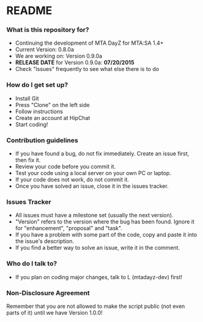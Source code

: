 # README #



### What is this repository for? ###

* Continuing the development of MTA DayZ for MTA:SA 1.4+
* Current Version: 0.8.0a
* We are working on: Version 0.9.0a
* **RELEASE DATE** for Version 0.9.0a: **07/20/2015**
* Check "Issues" frequently to see what else there is to do

### How do I get set up? ###

* Install Git
* Press "Clone" on the left side
* Follow instructions
* Create an account at HipChat
* Start coding!

### Contribution guidelines ###

* If you have found a bug, do not fix immediately. Create an issue first, then fix it.
* Review your code before you commit it. 
* Test your code using a local server on your own PC or laptop.
* If your code does not work, do not commit it.
* Once you have solved an issue, close it in the issues tracker.

### Issues Tracker ###

* All issues must have a milestone set (usually the next version).
* "Version" refers to the version where the bug has been found. Ignore it for "enhancement", "proposal" and "task".
* If you have a problem with some part of the code, copy and paste it into the issue's description.
* If you find a better way to solve an issue, write it in the comment.

### Who do I talk to? ###

* If you plan on coding major changes, talk to L (mtadayz-dev) first!


### Non-Disclosure Agreement ###

Remember that you are not allowed to make the script public (not even parts of it) until we have Version 1.0.0!